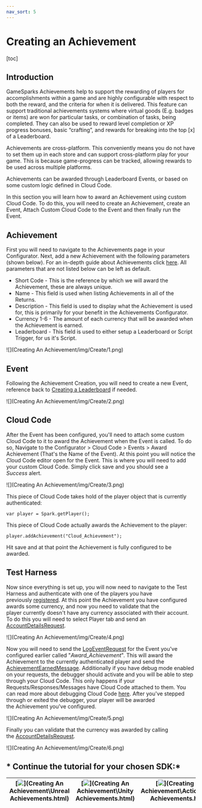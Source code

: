 ```yaml
---
nav_sort: 5
---
```


# Creating an Achievement

[toc]

## Introduction

GameSparks Achievements help to support the rewarding of players for accomplishments within a game and are highly configurable with respect to both the reward, and the criteria for when it is delivered. This feature can support traditional achievements systems where virtual goods (E.g. badges or items) are won for particular tasks, or combination of tasks, being completed. They can also be used to reward level completion or XP progress bonuses, basic “crafting”, and rewards for breaking into the top [x] of a Leaderboard.

Achievements are cross-platform. This conveniently means you do not have to set them up in each store and can support cross-platform play for your game. This is because game-progress can be tracked, allowing rewards to be used across multiple platforms.

Achievements can be awarded through Leaderboard Events, or based on some custom logic defined in Cloud Code.

In this section you will learn how to award an Achievement using custom Cloud Code. To do this, you will need to create an Achievement, create an Event, Attach Custom Cloud Code to the Event and then finally run the Event.

## Achievement

First you will need to navigate to the Achievements page in your Configurator. Next, add a new Achievement with the following parameters (shown below). For an in-depth guide about Achievements click [here](/developer-portal/achievements). All parameters that are not listed below can be left as default.

  * Short Code - This is the reference by which we will award the Achievement, these are always unique.
  * Name - This field is used when listing Achievements in all of the Returns.
  * Description - This field is used to display what the Achievement is used for, this is primarily for your benefit in the Achievements Configurator.
  * Currency 1-6 - The amount of each currency that will be awarded when the Achievement is earned.
  * Leaderboard - This field is used to either setup a Leaderboard or Script Trigger, for us it's Script.

![](Creating An Achievement/img/Create/1.png)

## Event

Following the Achievement Creation, you will need to create a new Event, reference back to [Creating a Leaderboard](/uncategorized/creating-a-leaderboard) if needed.

![](Creating An Achievement/img/Create/2.png)

## Cloud Code

After the Event has been configured, you'll need to attach some custom Cloud Code to it to award the Achievement when the Event is called. To do so, Navigate to the Configurator > Cloud Code > Events > Award Achievement (That's the Name of the Event). At this point you will notice the Cloud Code editor open for the Event. This is where you will need to add your custom Cloud Code. Simply click save and you should see a *Success* alert.

![](Creating An Achievement/img/Create/3.png)

This piece of Cloud Code takes hold of the player object that is currently authenticated:


    var player = Spark.getPlayer();

This piece of Cloud Code actually awards the Achievement to the player:


    player.addAchievement("Cloud_Achievement");

Hit save and at that point the Achievement is fully configured to be awarded.

## Test Harness

Now since everything is set up, you will now need to navigate to the Test Harness and authenticate with one of the players you have previously [registered](/uncategorized/using-authentication). At this point the Achievement you have configured awards some currency, and now you need to validate that the player currently doesn't have any currency associated with their account. To do this you will need to select Player tab and send an [AccountDetailsRequest](https://docs.gamesparks.net/documentation/request-api/player-request-api/accountdetailsrequest).

![](Creating An Achievement/img/Create/4.png)

Now you will need to send the [LogEventRequest](/documentation/request-api/player-request-api/logeventrequest) for the Event you've configured earlier called "*Award_Achievement*". This will award the Achievement to the currently authenticated player and send the [AchievementEarnedMessage](https://docs.gamesparks.net/documentation/message-api/player-message-api/achievementearnedmessage). Additionally if you have debug mode enabled on your requests, the debugger should activate and you will be able to step through your Cloud Code. This only happens if your Requests/Responses/Messages have Cloud Code attached to them. You can read more about debugging Cloud Code [here](https://docs.gamesparks.net/documentation/gamesparks-debugger). After you've stepped through or exited the debugger, your player will be awarded the Achievement you've configured.

![](Creating An Achievement/img/Create/5.png)

Finally you can validate that the currency was awarded by calling the [AccountDetailsRequest](/documentation/request-api/player-request-api/accountdetailsrequest).

![](Creating An Achievement/img/Create/6.png)
   

## * Continue the tutorial for your chosen SDK:*

|[![](img/URLogo.png)](Creating An Achievement\Unreal Achievements.html)   |[![](img/UTLogo.png)](Creating An Achievement\Unity Achievements.html)   |[![](img/ASLogo.png)](Creating An Achievement\ActionScript Achievements.html)   |
|---|---|---|
